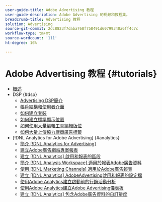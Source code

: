```yaml
---
user-guide-title: Adobe Advertising 教程
user-guide-description: Adobe Advertising 的视频和教程集。
breadcrumb-title: Advertising 教程
solution: Advertising
source-git-commit: 2dc8823f7daba768f758491d60799340a6ff4c7c
workflow-type: tm+mt
source-wordcount: '111'
ht-degree: 16%

---
```



# Adobe Advertising 教程 {#tutorials}

+ [概述](overview.md)
+ DSP {#dsp}
   + [Advertising DSP簡介](/help/dsp/intro.md)
   + [帳戶結構和使用者介面](/help/dsp/ui.md)
   + [如何建立套裝](/help/dsp/package-create.md)
   + [如何建立標準顯示位置](/help/dsp/placement-create.md)
   + [如何使用大量編輯工具編輯版位](/help/dsp/bulk-edit-placement-tools.md)
   + [如何大量上傳協力廠商廣告標籤](/help/dsp/bulk-upload-third-party-ad-tags.md)
+ [!DNL Analytics for Adobe Advertising] {#analytics}
   + [簡介 [!DNL Analytics for Advertising]](/help/integrations/analytics/intro-a4adc.md)
   + [建立Adobe廣告網站專案報表](/help/integrations/analytics/analytics-site-entry-a4adc.md)
   + [建立 [!DNL Analytics] 啟用和報表的區段](/help/integrations/analytics/analytics-segments-a4adc.md)
   + [簡介 [!DNL Analysis Workspace] 適用於報表Adobe廣告資料](/help/integrations/analytics/analytics-analysis-workspace-a4adc.md)
   + [使用 [!DNL Marketing Channels] 適用於Adobe廣告報表](/help/integrations/analytics/analytics-reporting-a4adc.md)
   + [建立 [!DNL Analytics] AdobeAdvertising啟用和報表的設定檔](/help/integrations/analytics/analytics-profiles-a4adc.md)
   + [使用Adobe Analytics建立啟動前的行銷活動分析](/help/integrations/analytics/analytics-pre-launch-a4adc.md)
   + [使用Adobe Analytics建立Adobe Advertising儀表板](/help/integrations/analytics/analytics-dashboards-a4adc.md)
   + [建立 [!DNL Analytics] 包含Adobe廣告資料的自訂量度](/help/integrations/analytics/analytics-custom-metrics-a4adc.md)

<!-- Add to DSP chapter once the videos are complete:
  + [How to Create a Placement](/help/dsp/placement-create.md)
  + [Placement Targeting Capabilities](/help/dsp/placement-targeting.md)
  + [Audience Libraries and Applying Behavioral Targeting](/help/dsp/audience-libraries.md)
-->

<!-- If I move the "Analytics for Advertising chapter into a larger Integrations chapter, then I'll need to set up redirects by copying a CSV file into this repo and populating it for those legacy file names. -->